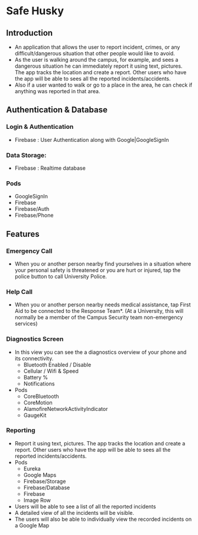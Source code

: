 # Safe Husky

## Introduction
* An application that allows the user to report incident, crimes, or any difficult/dangerous situation that other people would like to avoid.
* As the user is walking around the campus, for example, and sees a dangerous situation he can immediately report it using text, pictures. The app tracks the location and create a report. Other users who have the app will be able to sees all the reported incidents/accidents. 
* Also if a user wanted to walk or go to a place in the area, he can check if anything was reported in that area.

## Authentication & Database

### Login & Authentication
* Firebase : User Authentication along with Google|GoogleSignIn

### Data Storage: 
* Firebase : Realtime database

### Pods
* GoogleSignIn
* Firebase
* Firebase/Auth
* Firebase/Phone

## Features 
### Emergency Call
* When you or another person nearby find yourselves in a situation where your personal safety is threatened or you are hurt or injured, tap the police button to call University Police.

### Help Call
* When you or another person nearby needs medical assistance, tap First Aid to be connected to the Response Team*. 
(At a University, this will normally be a member of the Campus Security team non-emergency services)

### Diagnostics Screen
* In this view you can see the a diagnostics overview of your phone and its connectivity.
  * Bluetooth Enabled / Disable
  * Cellular / Wifi & Speed
  * Battery %
  * Notifications
* Pods
  * CoreBluetooth
  * CoreMotion
  * AlamofireNetworkActivityIndicator
  * GaugeKit
 
### Reporting
* Report it using text, pictures. The app tracks the location and create a report. Other users who have the app will be able to sees all the reported incidents/accidents.
* Pods
  * Eureka
  * Google Maps
  * Firebase/Storage
  * Firebase/Database
  * Firebase
  * Image Row
* Users will be able to see a list of all the reported incidents
* A detailed view of all the incidents will be visible.
* The users will also be able to individually view the recorded incidents on a Google Map  











